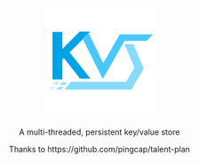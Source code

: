 <p align="center">
    <img width="200" alt="Logo" src="extra/logo.png">
</p>
<p align="center">
A multi-threaded, persistent key/value store
</p>
<p align="center">
Thanks to https://github.com/pingcap/talent-plan
</p>

